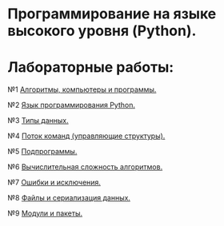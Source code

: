 # Программирование на языке высокого уровня (Python).

# Лабораторные работы:

№1 [Алгоритмы, компьютеры и программы.]()

№2 [Язык программирования Python.]()

№3 [Типы данных.](/tesk_03_02.ipynb)

№4 [Поток команд (управляющие структуры).](/tesk_4.ipynb)

№5 [Подпрограммы.](/_colaboratory.ipynb)

№6 [Вычислительная сложность алгоритмов.]()

№7 [Ошибки и исключения.]()

№8 [Файлы и сериализация данных.]()

№9 [Модули и пакеты.]()
